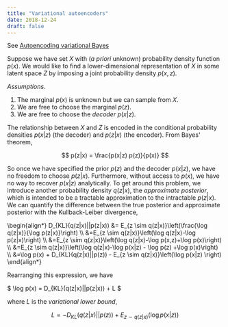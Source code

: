 ```yaml
---
title: "Variational autoencoders"
date: 2018-12-24
draft: false
---
```



See [Autoencoding variational Bayes](https://arxiv.org/abs/1312.6114)

Suppose we have set $X$ with (_a priori_ unknown) probability density function $p(x)$.
We would like to find a lower-dimensional representation of $X$ in some latent space
$Z$ by imposing a joint probability density $p(x, z)$.

*Assumptions.*
 1. The marginal $p(x)$ is unknown but we can sample from $X$.
 2. We are free to choose the marginal $p(z)$.
 3. We are free to choose the _decoder_ $p(x|z)$.

The relationship between $X$ and $Z$ is encoded in the conditional probability
densities $p(x|z)$ (the decoder) and $p(z|x)$ (the encoder). From Bayes' theorem,

$$ p(z|x) = \frac{p(x|z) p(z)}{p(x)} $$

So once we have specified the prior $p(z)$ and the decoder $p(x|z)$, we have no freedom
to choose $p(z|x)$. Furthermore, without access to $p(x)$, we have no way to recover
$p(x|z)$ analytically. To get around this problem, we introduce another probability
density $q(z|x)$, the _approximate posterior_, which is intended to be a tractable
approximation to the intractable $p(z|x)$. We can quantify the difference between
the true posterior and approximate posterior with the Kullback-Leiber divergence,

<p>
\begin{align*}
D_{KL}(q(z|x)||p(z|x))
&= E_{z \sim q(z|x)}\left(\frac{\log q(z|x)}{\log p(z|x)}\right) \\
&=E_{z \sim q(z|x)}\left(\log q(z|x)-\log p(z|x)\right) \\
&=E_{z \sim q(z|x)}\left(\log q(z|x)-\log p(x,z)+\log p(x)\right) \\
&=E_{z \sim q(z|x)}\left(\log q(z|x)-\log p(x|z) - \log p(z) +\log p(x)\right) \\
&=\log p(x)  + D_{KL}(q(z|x)||p(z)) - E_{z \sim q(z|x)}\left(\log p(x|z) \right)
\end{align*}
</p>

Rearranging this expression, we have

$ \log p(x) = D_{KL}(q(z|x)||p(z|x)) + L $

where $L$ is the _variational lower bound_,

$$ L = -D_{KL}(q(z|x)||p(z)) + E_{z \sim q(z|x)}(\log p(x|z)) $$
